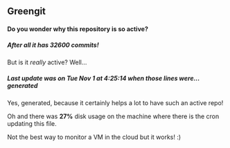 ## Greengit

#### Do you wonder why this repository is so active?

##### After all it has 32600 commits!

But is it *really* active? Well...

##### Last update was on Tue Nov 1 at 4:25:14 when those lines were... generated

Yes, generated, because it certainly helps a lot to have such an active repo!

Oh and there was **27%** disk usage on the machine
where there is the cron updating this file.

Not the best way to monitor a VM in the cloud but it works! :)
